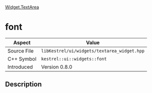 [Widget.TextArea](index)
# font
| Aspect | Value |
| --- | --- |
| Source File | `libKestrel/ui/widgets/textarea_widget.hpp` |
| C++ Symbol | `kestrel::ui::widgets::font` |
| Introduced | Version 0.8.0 |
## Description

